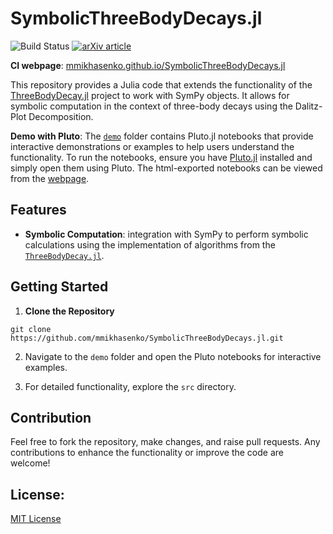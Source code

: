 # SymbolicThreeBodyDecays.jl

![Build Status](https://github.com/mmikhasenko/SymbolicThreeBodyDecays.jl/actions/workflows/ci.yaml/badge.svg)
[![arXiv article](https://img.shields.io/badge/article-PRD%20101%2C%20034033-yellowgreen)](https://arxiv.org/abs/1910.04566)

**CI webpage**: [mmikhasenko.github.io/SymbolicThreeBodyDecays.jl](https://mmikhasenko.github.io/SymbolicThreeBodyDecays.jl)

This repository provides a Julia code that extends the functionality of the [ThreeBodyDecay.jl](https://github.com/mmikhasenko/ThreeBodyDecay.jl) project to work with SymPy objects.
It allows for symbolic computation in the context of three-body decays using the Dalitz-Plot Decomposition.

**Demo with Pluto**: The [`demo`](demo/) folder contains Pluto.jl notebooks that provide interactive demonstrations or examples to help users understand the functionality.
To run the notebooks, ensure you have [Pluto.jl](https://github.com/fonsp/Pluto.jl) installed and simply open them using Pluto.
The html-exported notebooks can be viewed from the [webpage](https://mmikhasenko.github.io/SymbolicThreeBodyDecays.jl).

## Features

- **Symbolic Computation**: integration with SymPy to perform symbolic calculations using the implementation of algorithms from the [`ThreeBodyDecay.jl`](https://github.com/mmikhasenko/SymbolicThreeBodyDecays.jl).

## Getting Started

1. **Clone the Repository**

```
git clone https://github.com/mmikhasenko/SymbolicThreeBodyDecays.jl.git
```

2. Navigate to the `demo` folder and open the Pluto notebooks for interactive examples.

3. For detailed functionality, explore the `src` directory.

## Contribution

Feel free to fork the repository, make changes, and raise pull requests. Any contributions to enhance the functionality or improve the code are welcome!

## License:

[MIT License](LICENSE)

